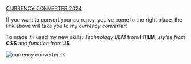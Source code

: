 [CURRENCY CONVERTER 2024](https://shimmy022.github.io/KALKULATOR-WALUT-CURRENCY-CONVERTER-2024/)

If you want to convert your currency, you've come to the right place, the link above will take you to my *currency converter*! 

To made it I used my new skills: 
*Technology BEM* from **HTLM**, *styles from* **CSS** and *function* from **JS**. 

![currency converter ss](https://ibb.co/hZyMcjz)
